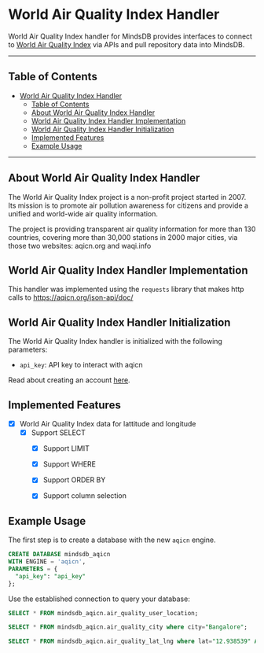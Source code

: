 # World Air Quality Index Handler

World Air Quality Index handler for MindsDB provides interfaces to connect to [World Air Quality Index](https://aqicn.org) via APIs and pull repository data into MindsDB.

---

## Table of Contents

- [World Air Quality Index Handler](#world-air-quality-index-handler)
  - [Table of Contents](#table-of-contents)
  - [About World Air Quality Index Handler](#about-world-air-quality-index-handler)
  - [World Air Quality Index Handler Implementation](#world-air-quality-index-handler-implementation)
  - [World Air Quality Index Handler Initialization](#world-air-quality-index-handler-initialization)
  - [Implemented Features](#implemented-features)
  - [Example Usage](#example-usage)

---

## About World Air Quality Index Handler

The World Air Quality Index project is a non-profit project started in 2007. Its mission is to promote air pollution awareness for citizens and provide a unified and world-wide air quality information.

The project is providing transparent air quality information for more than 130 countries, covering more than 30,000 stations in 2000 major cities, via those two websites: aqicn.org and waqi.info


## World Air Quality Index Handler Implementation

This handler was implemented using the `requests` library that makes http calls to https://aqicn.org/json-api/doc/

## World Air Quality Index Handler Initialization

The World Air Quality Index handler is initialized with the following parameters:

- `api_key`: API key to interact with aqicn

Read about creating an account [here](https://aqicn.org/api/).

## Implemented Features

- [x] World Air Quality Index data for lattitude and longitude
  - [x] Support SELECT
    - [x] Support LIMIT
    - [x] Support WHERE
    - [x] Support ORDER BY
    - [x] Support column selection


## Example Usage

The first step is to create a database with the new `aqicn` engine. 

~~~~sql
CREATE DATABASE mindsdb_aqicn
WITH ENGINE = 'aqicn',
PARAMETERS = {
  "api_key": "api_key"
};
~~~~

Use the established connection to query your database:

~~~~sql
SELECT * FROM mindsdb_aqicn.air_quality_user_location;
~~~~

~~~~sql
SELECT * FROM mindsdb_aqicn.air_quality_city where city="Bangalore";
~~~~

~~~~sql
SELECT * FROM mindsdb_aqicn.air_quality_lat_lng where lat="12.938539" AND lng="77.5901";
~~~~
